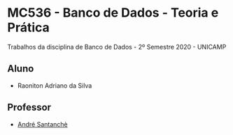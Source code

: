 # MC536 - Banco de Dados - Teoria e Prática
Trabalhos da disciplina de Banco de Dados - 2º Semestre 2020 - UNICAMP

## Aluno
  * Raoniton Adriano da Silva

## Professor
  * [André Santanchè](https://github.com/santanche/)



